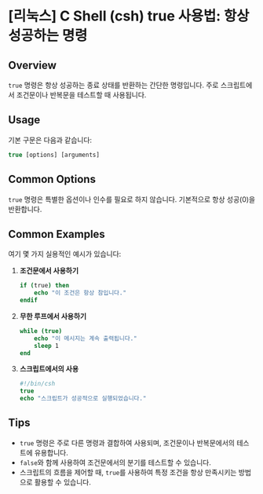 # [리눅스] C Shell (csh) true 사용법: 항상 성공하는 명령

## Overview
`true` 명령은 항상 성공하는 종료 상태를 반환하는 간단한 명령입니다. 주로 스크립트에서 조건문이나 반복문을 테스트할 때 사용됩니다.

## Usage
기본 구문은 다음과 같습니다:
```csh
true [options] [arguments]
```

## Common Options
`true` 명령은 특별한 옵션이나 인수를 필요로 하지 않습니다. 기본적으로 항상 성공(0)을 반환합니다.

## Common Examples
여기 몇 가지 실용적인 예시가 있습니다:

1. **조건문에서 사용하기**
   ```csh
   if (true) then
       echo "이 조건은 항상 참입니다."
   endif
   ```

2. **무한 루프에서 사용하기**
   ```csh
   while (true)
       echo "이 메시지는 계속 출력됩니다."
       sleep 1
   end
   ```

3. **스크립트에서의 사용**
   ```csh
   #!/bin/csh
   true
   echo "스크립트가 성공적으로 실행되었습니다."
   ```

## Tips
- `true` 명령은 주로 다른 명령과 결합하여 사용되며, 조건문이나 반복문에서의 테스트에 유용합니다.
- `false`와 함께 사용하여 조건문에서의 분기를 테스트할 수 있습니다.
- 스크립트의 흐름을 제어할 때, `true`를 사용하여 특정 조건을 항상 만족시키는 방법으로 활용할 수 있습니다.